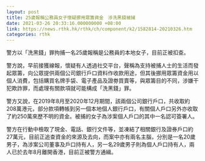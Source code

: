 ```yaml
---
layout: post
title: 25歲報稱公務員女子懷疑挪用眾籌資金　涉洗黑錢被捕
date: 2021-03-26 20:33:16.000000000 +08:00
link: https://news.rthk.hk/rthk/ch/component/k2/1582814-20210326.htm
categories: rthk
---
```


警方以「洗黑錢」罪拘捕一名25歲報稱是公務員的本地女子，目前正被扣查。

警方說，早前接獲線報，懷疑有人透過社交平台，聲稱為支持被捕人士的生活而發起眾籌，向公眾提供兩個公司銀行戶口資料作收款用途，但其後挪用眾籌資金用以個人消費，包括購買名牌手袋、電子產品及證劵買賣等，與眾籌目的不同，涉嫌干犯欺詐罪，而處理有關款項就可能構成「洗黑錢」罪。

警方又說，在2019年8月至2020年12月期間，該兩個公司銀行戶口，共收取約208萬港元，部分款項轉帳到另一個本地個人銀行戶口，有關個人戶口另外亦收取了約250萬來歷不明的資金。被捕的女子為涉案個人戶口的其中一名認可簽署人。

警方在行動中檢取了現金、電話、銀行文件等，並凍結了相關銀行及證券戶口約27萬元，目前正追查資金的來源及去向，而案中亦有兩名主腦，分別是一名20歲男子，為涉案公司董事及戶口持有人，另一名29歲男子則為個人戶口持有人，兩人已於去年8月離開香港，目前正被警方通緝。
